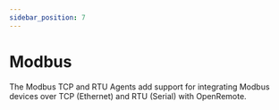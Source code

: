 ```yaml
---
sidebar_position: 7
---
```


# Modbus

The Modbus TCP and RTU Agents add support for integrating Modbus devices over TCP (Ethernet) and RTU (Serial) with OpenRemote.
